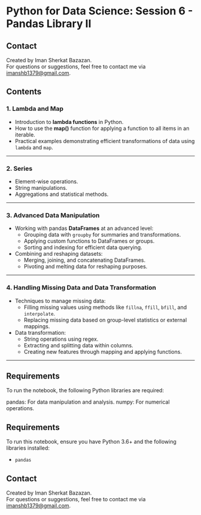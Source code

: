 # Python for Data Science: Session 6 - Pandas Library II

## Contact

Created by Iman Sherkat Bazazan.  
For questions or suggestions, feel free to contact me via [imanshb1379@gmail.com](mailto:imanshb1379@gmail.com).

## Contents

### 1. **Lambda and Map**
   - Introduction to **lambda functions** in Python.
   - How to use the **map()** function for applying a function to all items in an iterable.
   - Practical examples demonstrating efficient transformations of data using `lambda` and `map`.

---

### 2. **Series**
   - Element-wise operations.
   - String manipulations.
   - Aggregations and statistical methods.

---

### 3. **Advanced Data Manipulation**
   - Working with pandas **DataFrames** at an advanced level:
     - Grouping data with `groupby` for summaries and transformations.
     - Applying custom functions to DataFrames or groups.
     - Sorting and indexing for efficient data querying.
   - Combining and reshaping datasets:
     - Merging, joining, and concatenating DataFrames.
     - Pivoting and melting data for reshaping purposes.

---

### 4. **Handling Missing Data and Data Transformation**
   - Techniques to manage missing data:
     - Filling missing values using methods like `fillna`, `ffill`, `bfill`, and `interpolate`.
     - Replacing missing data based on group-level statistics or external mappings.
   - Data transformation:
     - String operations using regex.
     - Extracting and splitting data within columns.
     - Creating new features through mapping and applying functions.

---

## Requirements
To run the notebook, the following Python libraries are required:

pandas: For data manipulation and analysis.
numpy: For numerical operations.
## Requirements

To run this notebook, ensure you have Python 3.6+ and the following libraries installed:
- `pandas`

## Contact

Created by Iman Sherkat Bazazan.  
For questions or suggestions, feel free to contact me via [imanshb1379@gmail.com](mailto:imanshb1379@gmail.com).

